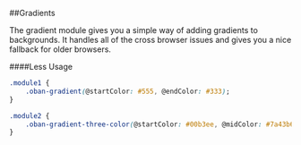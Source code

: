 ##Gradients

The gradient module gives you a simple way of adding gradients to backgrounds.  It handles all of the cross browser issues and gives you a nice fallback for older browsers.

####Less Usage

```css
.module1 {
	.oban-gradient(@startColor: #555, @endColor: #333);
}

.module2 {
	.oban-gradient-three-color(@startColor: #00b3ee, @midColor: #7a43b6, @colorStop: 50%, @endColor: #c3325f);
}
```
